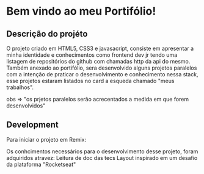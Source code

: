 # Bem vindo ao meu Portifólio!

## Descrição do projéto

O projeto criado em HTML5, CSS3 e javasacript, consiste em apresentar a minha identidade e conhecimentos como frontend dev jr
tendo uma listagem de repositórios do github com chamadas http da api do mesmo.
Também anexado ao portifólio, sera desenvolvido alguns projetos paralelos com a intenção de praticar o desenvolvimento e conhecimento nessa stack,
esse projetos estaram listados no card a esqueda chamado "meus trabalhos".

obs => "os prjetos paralelos serão acrecentados a medida em que forem desenvolvidos"

## Development

Para iniciar o projeto em Remix:


Os conhcimentos necessários para o desenvolvimento desse projeto, foram adquiridos atravez:
Leitura de doc das tecs
Layout inspirado em um desafio da plataforma "Rocketseat"


